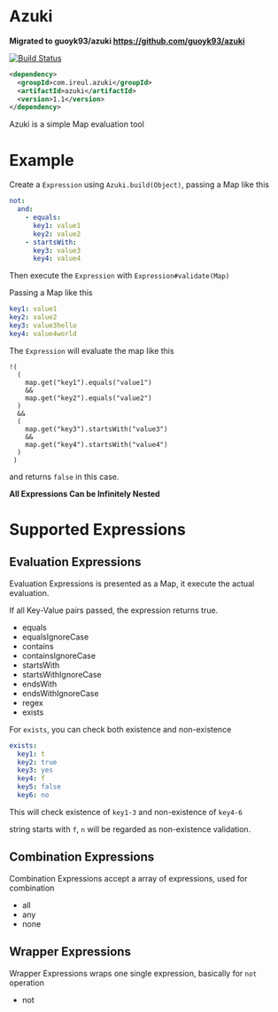 # Azuki

**Migrated to guoyk93/azuki https://github.com/guoyk93/azuki**

[![Build Status](https://travis-ci.org/wade-r/azuki.svg?branch=master)](https://travis-ci.org/wade-r/azuki)

```xml
<dependency>
  <groupId>com.ireul.azuki</groupId>
  <artifactId>azuki</artifactId>
  <version>1.1</version>
</dependency>
```

Azuki is a simple Map evaluation tool

# Example

Create a `Expression` using `Azuki.build(Object)`, passing a Map like this

```yaml
not:
  and:
    - equals:
      key1: value1
      key2: value2
    - startsWith:
      key3: value3
      key4: value4
```

Then execute the `Expression` with `Expression#validate(Map)`

Passing a Map like this

```yaml
key1: value1
key2: value2
key3: value3hello
key4: value4world
```

The `Expression` will evaluate the map like this

```
!(
  (
    map.get("key1").equals("value1")
    &&
    map.get("key2").equals("value2")
  )
  &&
  (
    map.get("key3").startsWith("value3")
    &&
    map.get("key4").startsWith("value4")
  )
 )
```

and returns `false` in this case.

**All Expressions Can be Infinitely Nested**

# Supported Expressions

## Evaluation Expressions

Evaluation Expressions is presented as a Map, it execute the actual evaluation.

If all Key-Value pairs passed, the expression returns true.

* equals
* equalsIgnoreCase
* contains
* containsIgnoreCase
* startsWith
* startsWithIgnoreCase
* endsWith
* endsWithIgnoreCase
* regex
* exists

For `exists`, you can check both existence and non-existence

```yaml
exists:
  key1: t
  key2: true
  key3: yes
  key4: f
  key5: false
  key6: no
```

This will check existence of `key1-3` and non-existence of `key4-6`

string starts with `f`, `n` will be regarded as non-existence validation.

## Combination Expressions

Combination Expressions accept a array of expressions, used for combination

* all
* any
* none

## Wrapper Expressions

Wrapper Expressions wraps one single expression, basically for `not` operation

* not
